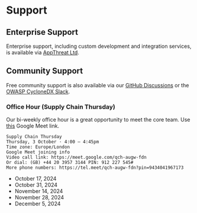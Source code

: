 # Support

## Enterprise Support

Enterprise support, including custom development and integration services, is available via [AppThreat Ltd][appthreat-homepage].

## Community Support

Free community support is also available via our [GitHub Discussions][cdxgen-discussions] or the [OWASP CycloneDX Slack][cyclonedx-cdxgen-slack].

[appthreat-homepage]: https://www.appthreat.com
[cdxgen-discussions]: https://github.com/CycloneDX/cdxgen/discussions
[cyclonedx-cdxgen-slack]: https://cyclonedx.slack.com/archives/C04NFFE1962

### Office Hour (Supply Chain Thursday)

Our bi-weekly office hour is a great opportunity to meet the core team. Use [this](https://meet.google.com/qch-augw-fdn) Google Meet link.

```
Supply Chain Thursday
Thursday, 3 October · 4:00 – 4:45pm
Time zone: Europe/London
Google Meet joining info
Video call link: https://meet.google.com/qch-augw-fdn
Or dial: ‪(GB) +44 20 3957 3144‬ PIN: ‪912 227 545‬#
More phone numbers: https://tel.meet/qch-augw-fdn?pin=9434041967173
```

- October 17, 2024
- October 31, 2024
- November 14, 2024
- November 28, 2024
- December 5, 2024
